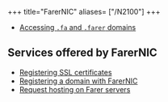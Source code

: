 +++
title="FarerNIC"
aliases= ["/N2100"]
+++

- [Accessing `.fa` and `.farer` domains](/N2104)

## Services offered by FarerNIC
- [Registering SSL certificates](/N2101)
- [Registering a domain with FarerNIC](/N2102)
- [Request hosting on Farer servers](/N2103)
